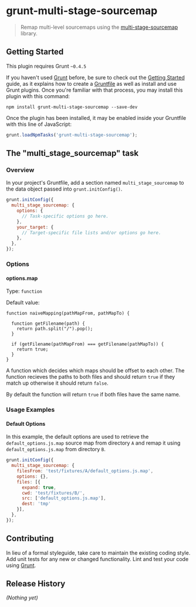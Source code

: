 # grunt-multi-stage-sourcemap

> Remap multi-level sourcemaps using the [multi-stage-sourcemap](https://github.com/azu/multi-stage-sourcemap) library.

## Getting Started
This plugin requires Grunt `~0.4.5`

If you haven't used [Grunt](http://gruntjs.com/) before, be sure to check out the [Getting Started](http://gruntjs.com/getting-started) guide, as it explains how to create a [Gruntfile](http://gruntjs.com/sample-gruntfile) as well as install and use Grunt plugins. Once you're familiar with that process, you may install this plugin with this command:

```shell
npm install grunt-multi-stage-sourcemap --save-dev
```

Once the plugin has been installed, it may be enabled inside your Gruntfile with this line of JavaScript:

```js
grunt.loadNpmTasks('grunt-multi-stage-sourcemap');
```

## The "multi_stage_sourcemap" task

### Overview
In your project's Gruntfile, add a section named `multi_stage_sourcemap` to the data object passed into `grunt.initConfig()`.

```js
grunt.initConfig({
  multi_stage_sourcemap: {
    options: {
      // Task-specific options go here.
    },
    your_target: {
      // Target-specific file lists and/or options go here.
    },
  },
});
```

### Options

#### options.map
Type: `function`

Default value:
```
function naiveMapping(pathMapFrom, pathMapTo) {

  function getFilename(path) {
    return path.split("/").pop();
  }

  if (getFilename(pathMapFrom) === getFilename(pathMapTo)) {
    return true;
  }
}
```

A function which decides which maps should be offset to each other. The function recieves the paths to both files and should return `true` if they match up otherwise it should return `false`.

By default the function will return `true` if both files have the same name.

### Usage Examples

#### Default Options
In this example, the default options are used to retrieve the `default_options.js.map` source map from directory `A` and remap it using `default_options.js.map` from directory `B`.

```js
grunt.initConfig({
  multi_stage_sourcemap: {
    filesFrom: 'test/fixtures/A/default_options.js.map',
    options: {},
    files: [{
      expand: true,
      cwd: 'test/fixtures/B/',
      src: ['default_options.js.map'],
      dest: 'tmp'
    }],
  },
});
```

## Contributing
In lieu of a formal styleguide, take care to maintain the existing coding style. Add unit tests for any new or changed functionality. Lint and test your code using [Grunt](http://gruntjs.com/).

## Release History
_(Nothing yet)_
